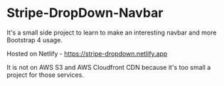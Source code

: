 # Stripe-DropDown-Navbar

It's a small side project to learn to make an interesting navbar and more Bootstrap 4 usage.

Hosted on Netlify - https://stripe-dropdown.netlify.app

It is not on AWS S3 and AWS Cloudfront CDN because it's too small a project for those services.
